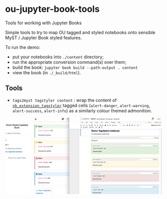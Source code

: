# ou-jupyter-book-tools
Tools for working with Jupyter Books


Simple tools to try to map OU tagged and styled notebooks onto sensible MyST / Jupyter Book styled features.

To run the demo:


- put your notebooks into `./content` directory;
- run the appropriate conversion command(s) over them;
- build the book: `jupyter book build --path-output . content`
- view the book (in `./_build/html`).


## Tools

- `tags2myst tagstyler content` : wrap the content of [`nb_extension_tagstyler`](https://github.com/innovationOUtside/nb_extension_tagstyler) tagged cells (`alert-danger`, `alert-warning`, `alert-success`, `alert-info`) as a similarly colour themed admonition.

![](images/jupyter_book_tagstyle.png)